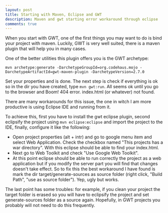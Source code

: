 ```yaml
---
layout: post
title: Starting with Maven, Eclipse and GWT 
description: Maven and gwt starting error workaround through eclipse 
comments: true
---
```


When you start with GWT, one of the first things you may want to do is bind your project with maven. Luckily, GWT is very well suited, there is a maven plugin that will help you in many cases.

One of the better utilities this plugin offers you is the GWT archetype: 

`mvn archetype:generate -DarchetypeGroupId=org.codehaus.mojo -DarchetypeArtifactId=gwt-maven-plugin -DarchetypeVersion=2.7.0`

Set your properties and is done. The next step is check if everything is ok so in the dir you have created, type `mvn gwt:run`. All seems ok until you go to the browser and Boom! 404 error. index.html (or whatever) not found.

There are many workarounds for this issue, the one in witch I am more productive is using Eclipse IDE and running from it. 

To achieve this, first you have to install the gwt eclipse plugin, second eclipsify the project using `mvn eclipse:eclipse` and import the project to the IDE, finally, configure it like the following:

- Open project properties (alt + intr) and go to google menu item and select Web Application. Check the checkbox named "This projects has a war directory". With this eclipse should be able to find your index.html.
- Next go to Web Toolkit and check "Use Google Web Toolkit".
- At this point eclipse should be able to run correctly the project as a web application but if you modify the server part you will find that changes doesn't take effect. So to fix this the best workaround I have found is mark the dir target/generate-sources as source folder (right click, "Build Path", "use as source folder"). Yep, ugly but works.
 
The last point has some troubles: for example, if you clean your project the target folder is erased so you will have to eclipsify the project and set generate-sources folder as a source again. Hopefully, in GWT projects you probably will not need to do this frequently.
